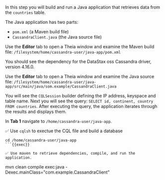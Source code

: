 In this step you will build and run a Java application that retrieves data from the `countries` table.

The Java application has two parts:

- `pom.xml` (a Maven build file)
- `CassandraClient.java` (the Java source file)

Use the **Editor** tab to open a Theia window and examine the Maven build file: `/filesystem/home/cassandra-user/java-app/pom.xml`

You should see the dependency for the DataStax oss Cassandra driver, version 4.16.0.

Use the **Editor** tab to open a Theia window and examine the Java source file: `/filesystem/home/cassandra-user/java-app/src/main/java/som.example/CassandraClient.java`

You will see the `CQLSession` builder defining the IP address, keyspace and table name.
Next you will see the query: `SELECT id, continent, country FROM countries`.
After executing the query, the application iterates through the results and displays them.

In **Tab 1** navigate to `/home/cassandra-user/java-app`.

✅ Use `cqlsh` to exectue the CQL file and build a database
```
cd /home/cassandra-user/java-app
```{{exec}}

✅ Use maven to retrieve dependencies, compile, and run the application.
```
mvn clean compile exec:java -Dexec.mainClass="com.example.CassandraClient"
```{{exec}}

